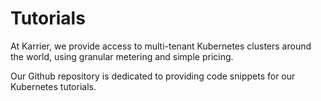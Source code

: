 # Tutorials

At Karrier, we provide access to multi-tenant Kubernetes clusters around the world, using granular metering and simple pricing.

Our Github repository is dedicated to providing code snippets for our Kubernetes tutorials.

